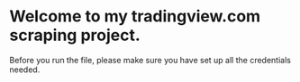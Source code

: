 # Welcome to my tradingview.com scraping project.

Before you run the file, please make sure you have set up all the credentials needed.